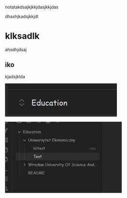 notatakdsajkjkkjdasjkkjdas

dhashjkadsjkkjdl
# klksadlk

ahsdhjdsaj

## iko

kjadsjklda

![test](loltest.png)

![](Pasted%20image%2020250908205943.png)

